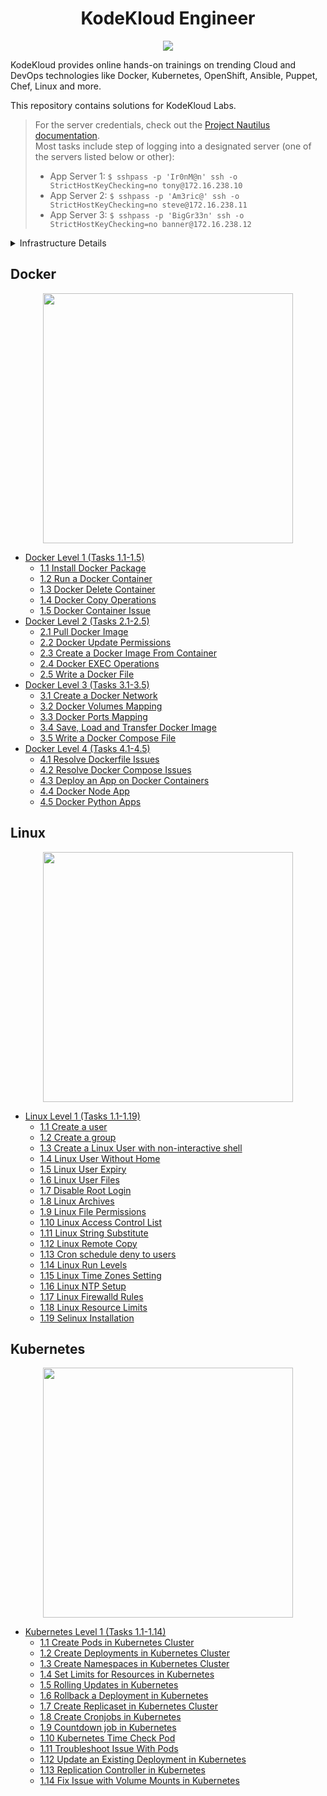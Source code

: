 <h1 align="center">KodeKloud Engineer</h1>

<p align="center">
  <img name="KodeKloud Engineer Logo" src="https://github.com/adinpilavdzija/kodekloud-engineer/assets/65655945/12dc8758-f485-4471-83a1-75dadde8ed6c" />
</p>

KodeKloud provides online hands-on trainings on trending Cloud and DevOps technologies like Docker, Kubernetes, OpenShift, Ansible, Puppet, Chef, Linux and more.

This repository contains solutions for KodeKloud Labs.

> For the server credentials, check out the [Project Nautilus documentation](https://kodekloudhub.github.io/kodekloud-engineer/docs/projects/nautilus).  
> Most tasks include step of logging into a designated server (one of the servers listed below or other):
> - App Server 1: `$ sshpass -p 'Ir0nM@n' ssh -o StrictHostKeyChecking=no tony@172.16.238.10`
> - App Server 2: `$ sshpass -p 'Am3ric@' ssh -o StrictHostKeyChecking=no steve@172.16.238.11`
> - App Server 3: `$ sshpass -p 'BigGr33n' ssh -o StrictHostKeyChecking=no banner@172.16.238.12`

<details>
<summary>Infrastructure Details</summary>

| Server Name | IP            | Hostname                          | User    | Password   | Purpose                        |
| ----------- | ------------- | --------------------------------- | ------- | ---------- | ------------------------------ |
| stapp01     | 172.16.238.10 | stapp01.stratos.xfusioncorp.com   | tony    | Ir0nM@n    | Nautilus App 1                 |
| stapp02     | 172.16.238.11 | stapp02.stratos.xfusioncorp.com   | steve   | Am3ric@    | Nautilus App 2                 |
| stapp03     | 172.16.238.12 | stapp03.stratos.xfusioncorp.com   | banner  | BigGr33n   | Nautilus App 3                 |
| stlb01      | 172.16.238.14 | stlb01.stratos.xfusioncorp.com    | loki    | Mischi3f   | Nautilus HTTP LBR              |
| stdb01      | 172.16.239.10 | stdb01.stratos.xfusioncorp.com    | peter   | Sp!dy      | Nautilus DB Server             |
| ststor01    | 172.16.238.15 | ststor01.stratos.xfusioncorp.com  | natasha | Bl@kW      | Nautilus Storage Server        |
| stbkp01     | 172.16.238.16 | stbkp01.stratos.xfusioncorp.com   | clint   | H@wk3y3    | Nautilus Backup Server         |
| stmail01    | 172.16.238.17 | stmail01.stratos.xfusioncorp.com  | groot   | Gr00T123   | Nautilus Mail Server           |
| jump_host   | Dynamic       | jump_host.stratos.xfusioncorp.com | thor    | mjolnir123 | Jump Server to Access Stork DC |
| jenkins     | 172.16.238.19 | jenkins.stratos.xfusioncorp.com   | jenkins | j@rv!s     | Jenkins Server for CI/CD       |
</details>

## Docker 

<p align="center">
  <img width=400 name="Docker Logo" src="https://github.com/adinpilavdzija/kodekloud-engineer/assets/65655945/4e6fd02b-0755-43df-8a9d-915c12394480"/>
</p>

- [Docker Level 1 (Tasks 1.1-1.5)](./docker_level_1.md)
  - [1.1 Install Docker Package](./docker_level_1.md#11-install-docker-package)
  - [1.2 Run a Docker Container](./docker_level_1.md#12-run-a-docker-container)
  - [1.3 Docker Delete Container](./docker_level_1.md#13-docker-delete-container)
  - [1.4 Docker Copy Operations](./docker_level_1.md#14-docker-copy-operations)
  - [1.5 Docker Container Issue](./docker_level_1.md#15-docker-container-issue)
- [Docker Level 2 (Tasks 2.1-2.5)](./docker_level_2.md)
  - [2.1 Pull Docker Image](./docker_level_2.md#21-pull-docker-image)
  - [2.2 Docker Update Permissions](./docker_level_2.md#22-docker-update-permissions)
  - [2.3 Create a Docker Image From Container](./docker_level_2.md#23-create-a-docker-image-from-container)
  - [2.4 Docker EXEC Operations](./docker_level_2.md#24-docker-exec-operations)
  - [2.5 Write a Docker File](./docker_level_2.md#25-write-a-docker-file)
- [Docker Level 3 (Tasks 3.1-3.5)](./docker_level_3.md)
  - [3.1 Create a Docker Network](./docker_level_3.md#31-create-a-docker-network)
  - [3.2 Docker Volumes Mapping](./docker_level_3.md#32-docker-volumes-mapping)
  - [3.3 Docker Ports Mapping](./docker_level_3.md#33-docker-ports-mapping)
  - [3.4 Save, Load and Transfer Docker Image](./docker_level_3.md#34-save-load-and-transfer-docker-image)
  - [3.5 Write a Docker Compose File](./docker_level_3.md#35-write-a-docker-compose-file)
- [Docker Level 4 (Tasks 4.1-4.5)](./docker_level_4.md)
  - [4.1 Resolve Dockerfile Issues](./docker_level_4.md#41-resolve-dockerfile-issues)
  - [4.2 Resolve Docker Compose Issues](./docker_level_4.md#42-resolve-docker-compose-issues)
  - [4.3 Deploy an App on Docker Containers](./docker_level_4.md#43-deploy-an-app-on-docker-containers)
  - [4.4 Docker Node App](./docker_level_4.md#44-docker-node-app)
  - [4.5 Docker Python Apps](./docker_level_4.md#45-docker-python-app)

## Linux

<p align="center">
  <img width=400 name="linux-logo" src="https://github.com/adinpilavdzija/kodekloud-engineer/assets/65655945/62722f74-ab95-4c26-846e-a662b5f9359a"/>
</p>

- [Linux Level 1 (Tasks 1.1-1.19)](./linux_level_1.md)
  - [1.1 Create a user](./linux_level_1.md#11-create-a-user)
  - [1.2 Create a group](./linux_level_1.md#12-create-a-group)
  - [1.3 Create a Linux User with non-interactive shell](./linux_level_1.md#13-create-a-linux-user-with-non-interactive-shell)
  - [1.4 Linux User Without Home](./linux_level_1.md#14-linux-user-without-home)
  - [1.5 Linux User Expiry](./linux_level_1.md#15-linux-user-expiry)
  - [1.6 Linux User Files](./linux_level_1.md#16-linux-user-files)
  - [1.7 Disable Root Login](./linux_level_1.md#17-disable-root-login)
  - [1.8 Linux Archives](./linux_level_1.md#18-linux-archives)
  - [1.9 Linux File Permissions](./linux_level_1.md#19-linux-file-permissions)
  - [1.10 Linux Access Control List](./linux_level_1.md#110-linux-access-control-list)
  - [1.11 Linux String Substitute](./linux_level_1.md#111-linux-string-substitute)
  - [1.12 Linux Remote Copy](./linux_level_1.md#112-linux-remote-copy)
  - [1.13 Cron schedule deny to users](./linux_level_1.md#113-cron-schedule-deny-to-users)
  - [1.14 Linux Run Levels](./linux_level_1.md#114-linux-run-levels)
  - [1.15 Linux Time Zones Setting](./linux_level_1.md#115-linux-time-zones-setting)
  - [1.16 Linux NTP Setup](./linux_level_1.md#116-linux-ntp-setup)
  - [1.17 Linux Firewalld Rules](./linux_level_1.md#117-linux-firewalld-rules)
  - [1.18 Linux Resource Limits](./linux_level_1.md#118-linux-resource-limits)
  - [1.19 Selinux Installation](./linux_level_1.md#119-selinux-installation)

## Kubernetes 

<p align="center">
  <img width=400 name="kubernetes-logo" src="https://github.com/adinpilavdzija/kodekloud-engineer/assets/65655945/f03157dc-87be-456e-b06e-877f7a4cdc78"/>
</p>

- [Kubernetes Level 1 (Tasks 1.1-1.14)](./k8s_level_1.md)
  - [1.1 Create Pods in Kubernetes Cluster](./k8s_level_1.md#11-create-pods-in-kubernetes-cluster)
  - [1.2 Create Deployments in Kubernetes Cluster](./k8s_level_1.md#12-create-deployments-in-kubernetes-cluster)
  - [1.3 Create Namespaces in Kubernetes Cluster](./k8s_level_1.md#13-create-namespaces-in-kubernetes-cluster)
  - [1.4 Set Limits for Resources in Kubernetes](./k8s_level_1.md#14-set-limits-for-resources-in-kubernetes)
  - [1.5 Rolling Updates in Kubernetes](./k8s_level_1.md#15-rolling-updates-in-kubernetes)
  - [1.6 Rollback a Deployment in Kubernetes](./k8s_level_1.md#16-rollback-a-deployment-in-kubernetes)
  - [1.7 Create Replicaset in Kubernetes Cluster](./k8s_level_1.md#17-create-replicaset-in-kubernetes-cluster)
  - [1.8 Create Cronjobs in Kubernetes](./k8s_level_1.md#18-create-cronjobs-in-kubernetes)
  - [1.9 Countdown job in Kubernetes](./k8s_level_1.md#19-countdown-job-in-kubernetes)
  - [1.10 Kubernetes Time Check Pod](./k8s_level_1.md#110-kubernetes-time-check-pod)
  - [1.11 Troubleshoot Issue With Pods](./k8s_level_1.md#111-troubleshoot-issue-with-pods)
  - [1.12 Update an Existing Deployment in Kubernetes](./k8s_level_1.md#112-update-an-existing-deployment-in-kubernetes)
  - [1.13 Replication Controller in Kubernetes](./k8s_level_1.md#113-replication-controller-in-kubernetes)
  - [1.14 Fix Issue with Volume Mounts in Kubernetes](./k8s_level_1.md#114-fix-issue-with-volume-mounts-in-kubernetes)
